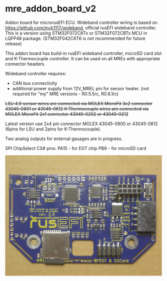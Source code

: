 # mre_addon_board_v2

Addon board for microrusEFI ECU.
Wideband controller wiring is based on https://github.com/mck1117/wideband, official rusEFI wideband controller.
This is a version using STM32F072C8Tx or STM32F072CBTx MCU in LQFP48 package.
(STM32F042C6T6 is not recommended for future release)

This addon board has build-in rusEFI wideband controller, microSD card slot and K-Thermocouple controller.
It can be used on all MREs with appropriate connector headers.

Wideband controller requires:
* CAN bus connectivity 
* additional power supply from 12V_MREL pin for sensor heater.
(not required for "my" MRE versions - R0.5.5rc, R0.6.1rc)

~~LSU 4.9 sensor wires are connected via MOLEX MicroFit 3x2 connector 43045-0601 or 43045-0612
K-Thermocouple wires are connected via MOLEX MicroFit 2x1 connector 43045-0202 or 43045-0212~~

Latest version use 2x4 pin connector MOLEX 43045-0800 or 43045-0812 (6pins for LSU and 2pins for K-Thermocouple).

Two analog outputs for external gauages are in progress.

SPI ChipSelect CS# pins:
PA15 - for EGT chip
PB9 - for microSD card

![mre_addon_board_v2](https://github.com/JRDMcLAREN/mre_addon_board_v2/blob/main/mre_addon_real.jpg)
